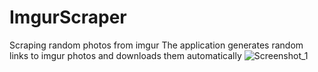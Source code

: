 # ImgurScraper
Scraping random photos from imgur
The application generates random links to imgur photos and downloads them automatically
![Screenshot_1](https://user-images.githubusercontent.com/86554445/133922239-1581e7f0-920e-48eb-8793-71152f2a3519.png)
